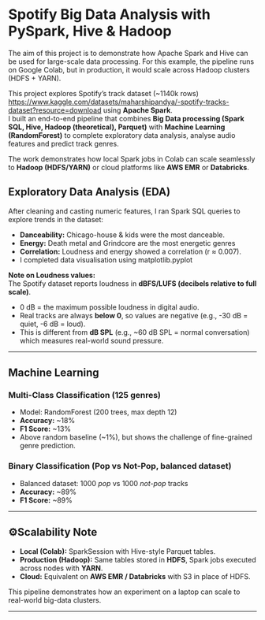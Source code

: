 #  Spotify Big Data Analysis with PySpark, Hive & Hadoop

The aim of this project is to demonstrate how Apache Spark and Hive can be used for large-scale data processing. For this example, the pipeline runs on Google Colab, but in production, it would scale across Hadoop clusters (HDFS + YARN).

This project explores Spotify’s track dataset (~1140k rows) https://www.kaggle.com/datasets/maharshipandya/-spotify-tracks-dataset?resource=download using **Apache Spark**.  
I built an end-to-end pipeline that combines **Big Data processing (Spark SQL, Hive, Hadoop (theoretical), Parquet)** with **Machine Learning (RandomForest)** to complete exploratory data analysis, analyse audio features and predict track genres.  

The work demonstrates how local Spark jobs in Colab can scale seamlessly to **Hadoop (HDFS/YARN)** or cloud platforms like **AWS EMR** or **Databricks**.

##  Exploratory Data Analysis (EDA)
After cleaning and casting numeric features, I ran Spark SQL queries to explore trends in the dataset:

- **Danceability:** Chicago-house & kids were the most danceable.
- **Energy:** Death metal and Grindcore are the most energetic genres
- **Correlation:** Loudness and energy showed a correlation (r ≈ 0.007).  
- I completed  data visualisation using matplotlib.pyplot

 **Note on Loudness values:**  
The Spotify dataset reports loudness in **dBFS/LUFS (decibels relative to full scale)**.  
- 0 dB = the maximum possible loudness in digital audio.  
- Real tracks are always **below 0**, so values are negative (e.g., -30 dB = quiet, -6 dB = loud).  
- This is different from **dB SPL** (e.g., ~60 dB SPL = normal conversation) which measures real-world sound pressure.

---

## Machine Learning

### Multi-Class Classification (125 genres)
- Model: RandomForest (200 trees, max depth 12)  
- **Accuracy:** ~18%  
- **F1 Score:** ~13%  
- Above random baseline (~1%), but shows the challenge of fine-grained genre prediction.

### Binary Classification (Pop vs Not-Pop, balanced dataset)
- Balanced dataset: 1000 *pop* vs 1000 *not-pop* tracks  
- **Accuracy:** ~89%  
- **F1 Score:** ~89%  


---

## ⚙Scalability Note
- **Local (Colab):** SparkSession with Hive-style Parquet tables.  
- **Production (Hadoop):** Same tables stored in **HDFS**, Spark jobs executed across nodes with **YARN**.  
- **Cloud:** Equivalent on **AWS EMR / Databricks** with S3 in place of HDFS.  

This pipeline demonstrates how an experiment on a laptop can scale to real-world big-data clusters.

---
